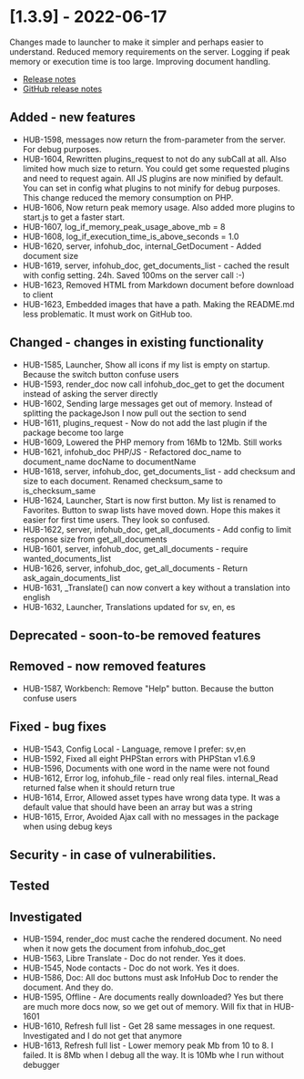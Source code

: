 # [1.3.9] - 2022-06-17

Changes made to launcher to make it simpler and perhaps easier to understand.
Reduced memory requirements on the server. Logging if peak memory or execution time is too large.
Improving document handling.

* [Release notes](main,release_v1_v1v3_v1v3v9)
* [GitHub release notes](https://github.com/peterlembke/infohub/releases/tag/v1.3.9)

## Added - new features
* HUB-1598, messages now return the from-parameter from the server. For debug purposes.
* HUB-1604, Rewritten plugins_request to not do any subCall at all.
  Also limited how much size to return. You could get some requested plugins and need to request again.
  All JS plugins are now minified by default. You can set in config what plugins to not minify for debug purposes.
  This change reduced the memory consumption on PHP.
* HUB-1606, Now return peak memory usage. Also added more plugins to start.js to get a faster start.
* HUB-1607, log_if_memory_peak_usage_above_mb = 8
* HUB-1608, log_if_execution_time_is_above_seconds = 1.0
* HUB-1620, server, infohub_doc, internal_GetDocument - Added document size
* HUB-1619, server, infohub_doc, get_documents_list - cached the result with config setting. 24h. Saved 100ms on the server call :-)
* HUB-1623, Removed HTML from Markdown document before download to client
* HUB-1623, Embedded images that have a path. Making the README.md less problematic. It must work on GitHub too.

## Changed - changes in existing functionality
* HUB-1585, Launcher, Show all icons if my list is empty on startup. Because the switch button confuse users
* HUB-1593, render_doc now call infohub_doc_get to get the document instead of asking the server directly
* HUB-1602, Sending large messages get out of memory. Instead of splitting the packageJson I now pull out the section to send
* HUB-1611, plugins_request - Now do not add the last plugin if the package become too large
* HUB-1609, Lowered the PHP memory from 16Mb to 12Mb. Still works
* HUB-1621, infohub_doc PHP/JS - Refactored doc_name to document_name docName to documentName
* HUB-1618, server, infohub_doc, get_documents_list - add checksum and size to each document.
  Renamed checksum_same to is_checksum_same
* HUB-1624, Launcher, Start is now first button. My list is renamed to Favorites. Button to swap lists have moved down.
  Hope this makes it easier for first time users. They look so confused.
* HUB-1622, server, infohub_doc, get_all_documents - Add config to limit response size from get_all_documents
* HUB-1601, server, infohub_doc, get_all_documents - require wanted_documents_list
* HUB-1626, server, infohub_doc, get_all_documents - Return ask_again_documents_list
* HUB-1631, _Translate() can now convert a key without a translation into english
* HUB-1632, Launcher, Translations updated for sv, en, es

## Deprecated - soon-to-be removed features

## Removed - now removed features
* HUB-1587, Workbench: Remove "Help" button. Because the button confuse users

## Fixed - bug fixes
* HUB-1543, Config Local - Language, remove I prefer: sv,en
* HUB-1592, Fixed all eight PHPStan errors with PHPStan v1.6.9
* HUB-1596, Documents with one word in the name were not found
* HUB-1612, Error log, infohub_file - read only real files. internal_Read returned false when it should return true
* HUB-1614, Error, Allowed asset types have wrong data type. It was a default value that should have been an array but was a string
* HUB-1615, Error, Avoided Ajax call with no messages in the package when using debug keys

## Security - in case of vulnerabilities.

## Tested

## Investigated
* HUB-1594, render_doc must cache the rendered document. No need when it now gets the document from infohub_doc_get
* HUB-1563, Libre Translate - Doc do not render. Yes it does.
* HUB-1545, Node contacts - Doc do not work. Yes it does.
* HUB-1586, Doc: All doc buttons must ask InfoHub Doc to render the document. And they do.
* HUB-1595, Offline - Are documents really downloaded? Yes but there are much more docs now, so we get out of memory. Will fix that in HUB-1601
* HUB-1610, Refresh full list - Get 28 same messages in one request. Investigated and I do not get that anymore
* HUB-1613, Refresh full list - Lower memory peak Mb from 10 to 8. I failed. It is 8Mb when I debug all the way. It is 10Mb whe I run without debugger
